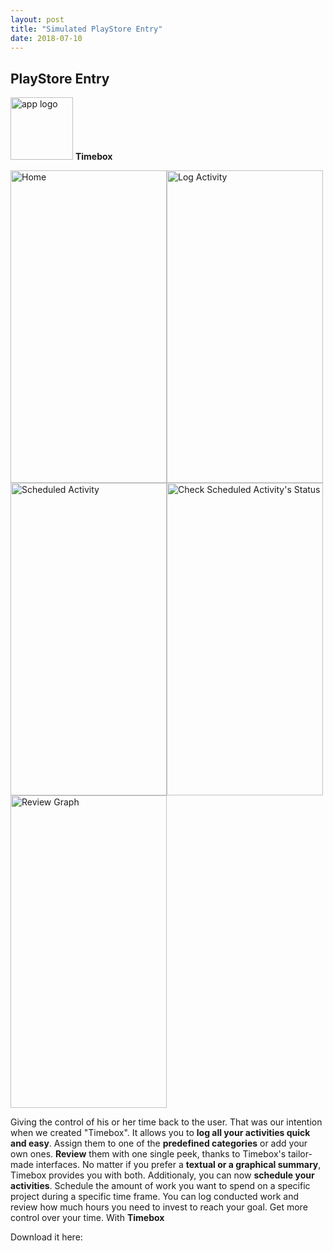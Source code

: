 ```yaml
---
layout: post
title: "Simulated PlayStore Entry"
date: 2018-07-10
---
```

## PlayStore Entry
<img src="{{site.baseurl}}/images/app_logo_red-web.png" alt="app logo" width="100" height="100"> **Timebox**

<img src="{{site.baseurl}}/images/HomeScreen.png" alt="Home" width="250" height="500"><img src="{{site.baseurl}}/images/logActivity.png" alt="Log Activity" width="250" height="500"><img src="{{site.baseurl}}/images/scheduledActivity.png" alt="Scheduled Activity" width="250" height="500"><img src="{{site.baseurl}}/images/scheduledStatus.png" alt="Check Scheduled Activity's Status" width="250" height="500"><img src="{{site.baseurl}}/images/reviewGraph.png" alt="Review Graph" width="250" height="500">

Giving the control of his or her time back to the user. That was our intention when we created "Timebox". It allows you to **log all your activities quick and easy**. Assign them to one of the **predefined categories** or add your own ones. 
**Review** them with one single peek, thanks to Timebox's tailor-made interfaces. No matter if you prefer a **textual or a graphical summary**, Timebox provides you with both. 
Additionaly, you can now **schedule your activities**. Schedule the amount of work you want to spend on a specific project during a specific time frame. You can log conducted work and review how much hours you need to invest to reach your goal. 
Get more control over your time. With **Timebox**

Download it here:


